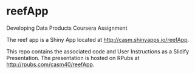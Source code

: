 reefApp
=======

Developing Data Products Coursera Assignment

The reef app is a Shiny App located at http://casm.shinyapps.io/reefApp.

This repo contains the associated code and User Instructions as a Slidify Presentation. The presentation is hosted on RPubs at http://rpubs.com/casm40/reefApp.
